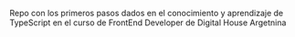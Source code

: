 Repo con los primeros pasos dados en el conocimiento y aprendizaje de TypeScript en el curso de FrontEnd Developer de Digital House Argetnina
